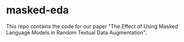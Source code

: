 # masked-eda
This repo contains the code for our paper "The Effect of Using Masked Language Models in Random Textual Data Augmentation".
